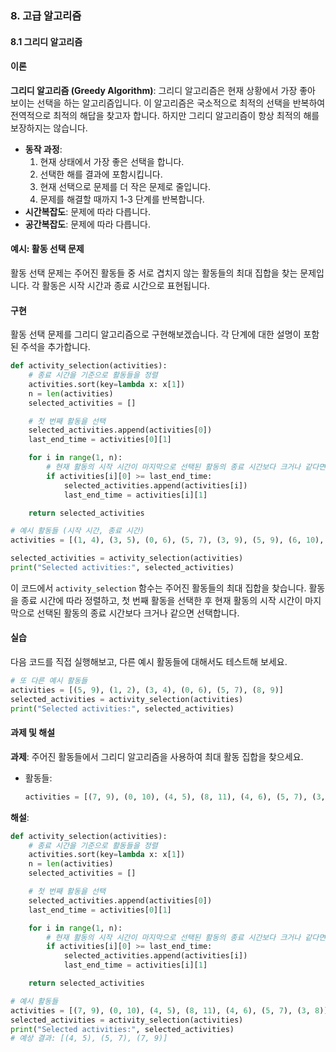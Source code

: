 ### 8. 고급 알고리즘

#### 8.1 그리디 알고리즘

#### 이론
**그리디 알고리즘 (Greedy Algorithm)**: 그리디 알고리즘은 현재 상황에서 가장 좋아 보이는 선택을 하는 알고리즘입니다. 이 알고리즘은 국소적으로 최적의 선택을 반복하여 전역적으로 최적의 해답을 찾고자 합니다. 하지만 그리디 알고리즘이 항상 최적의 해를 보장하지는 않습니다.
- **동작 과정**:
  1. 현재 상태에서 가장 좋은 선택을 합니다.
  2. 선택한 해를 결과에 포함시킵니다.
  3. 현재 선택으로 문제를 더 작은 문제로 줄입니다.
  4. 문제를 해결할 때까지 1-3 단계를 반복합니다.
- **시간복잡도**: 문제에 따라 다릅니다.
- **공간복잡도**: 문제에 따라 다릅니다.

#### 예시: 활동 선택 문제
활동 선택 문제는 주어진 활동들 중 서로 겹치지 않는 활동들의 최대 집합을 찾는 문제입니다. 각 활동은 시작 시간과 종료 시간으로 표현됩니다.

#### 구현
활동 선택 문제를 그리디 알고리즘으로 구현해보겠습니다. 각 단계에 대한 설명이 포함된 주석을 추가합니다.

```python
def activity_selection(activities):
    # 종료 시간을 기준으로 활동들을 정렬
    activities.sort(key=lambda x: x[1])
    n = len(activities)
    selected_activities = []

    # 첫 번째 활동을 선택
    selected_activities.append(activities[0])
    last_end_time = activities[0][1]

    for i in range(1, n):
        # 현재 활동의 시작 시간이 마지막으로 선택된 활동의 종료 시간보다 크거나 같다면 선택
        if activities[i][0] >= last_end_time:
            selected_activities.append(activities[i])
            last_end_time = activities[i][1]

    return selected_activities

# 예시 활동들 (시작 시간, 종료 시간)
activities = [(1, 4), (3, 5), (0, 6), (5, 7), (3, 9), (5, 9), (6, 10), (8, 11), (8, 12), (2, 14), (12, 16)]

selected_activities = activity_selection(activities)
print("Selected activities:", selected_activities)
```

이 코드에서 `activity_selection` 함수는 주어진 활동들의 최대 집합을 찾습니다. 활동을 종료 시간에 따라 정렬하고, 첫 번째 활동을 선택한 후 현재 활동의 시작 시간이 마지막으로 선택된 활동의 종료 시간보다 크거나 같으면 선택합니다.

#### 실습
다음 코드를 직접 실행해보고, 다른 예시 활동들에 대해서도 테스트해 보세요.

```python
# 또 다른 예시 활동들
activities = [(5, 9), (1, 2), (3, 4), (0, 6), (5, 7), (8, 9)]
selected_activities = activity_selection(activities)
print("Selected activities:", selected_activities)
```

#### 과제 및 해설
**과제**: 주어진 활동들에서 그리디 알고리즘을 사용하여 최대 활동 집합을 찾으세요.
- 활동들:
  ```python
  activities = [(7, 9), (0, 10), (4, 5), (8, 11), (4, 6), (5, 7), (3, 8)]
  ```

**해설**:
```python
def activity_selection(activities):
    # 종료 시간을 기준으로 활동들을 정렬
    activities.sort(key=lambda x: x[1])
    n = len(activities)
    selected_activities = []

    # 첫 번째 활동을 선택
    selected_activities.append(activities[0])
    last_end_time = activities[0][1]

    for i in range(1, n):
        # 현재 활동의 시작 시간이 마지막으로 선택된 활동의 종료 시간보다 크거나 같다면 선택
        if activities[i][0] >= last_end_time:
            selected_activities.append(activities[i])
            last_end_time = activities[i][1]

    return selected_activities

# 예시 활동들
activities = [(7, 9), (0, 10), (4, 5), (8, 11), (4, 6), (5, 7), (3, 8)]
selected_activities = activity_selection(activities)
print("Selected activities:", selected_activities)
# 예상 결과: [(4, 5), (5, 7), (7, 9)]
```

